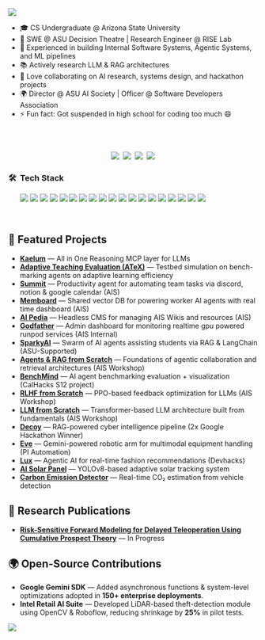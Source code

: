 <img src="https://user-images.githubusercontent.com/73097560/115834477-dbab4500-a447-11eb-908a-139a6edaec5c.gif">
<ul>
<li>🎓 CS Undergraduate @ Arizona State University</li>
<li>🔭 SWE @ ASU Decision Theatre | Research Engineer @ RISE Lab</li>
<li>🧠 Experienced in building Internal Software Systems, Agentic Systems, and ML pipelines</li>
<li>📚 Actively research LLM & RAG architectures</li>
<li>🤝 Love collaborating on AI research, systems design, and hackathon projects</li>
<li>🌍 Director @ ASU AI Society | Officer @ Software Developers Association</li>
<li>⚡ Fun fact: Got suspended in high school for coding too much 😄</li>
</ul>
<br>


<p align="center">
<br>
<a href="https://linkedin.com/in/ashworks"><img src="https://img.shields.io/badge/linkedin-%230077B5.svg?&style=for-the-badge&logo=linkedin&logoColor=white"></a>&nbsp;
<a href="https://ashworks.dev"><img src="https://img.shields.io/badge/Portfolio-000000?style=for-the-badge&logo=vercel&logoColor=white"></a>&nbsp;
<a href="mailto:ashworks1706@gmail.com"><img src="https://img.shields.io/badge/gmail-%23D14836.svg?&style=for-the-badge&logo=gmail&logoColor=white"></a>&nbsp;
<a href="https://x.com/ashworks1706"><img src="https://img.shields.io/badge/X-%23000000.svg?logo=X&logoColor=white"></a>
</p>


<h3>🛠 &nbsp;Tech Stack</h3>
<ul>
<img src="https://img.shields.io/badge/Python-14354C?style=for-the-badge&logo=python&logoColor=white">
<img src="https://img.shields.io/badge/PyTorch-EE4C2C?style=for-the-badge&logo=pytorch&logoColor=white">
<img src="https://img.shields.io/badge/TensorFlow-FF6F00?style=for-the-badge&logo=tensorflow&logoColor=white">
<img src="https://img.shields.io/badge/ScikitLearn-F7931E?style=for-the-badge&logo=scikit-learn&logoColor=white">
<img src="https://img.shields.io/badge/LangChain-1A1A1A?style=for-the-badge&logo=chainlink&logoColor=white">
<img src="https://img.shields.io/badge/Next.js-000000?style=for-the-badge&logo=nextdotjs&logoColor=white">
<img src="https://img.shields.io/badge/TypeScript-007ACC?style=for-the-badge&logo=typescript&logoColor=white">
<img src="https://img.shields.io/badge/Flask-000000?style=for-the-badge&logo=flask&logoColor=white">
<img src="https://img.shields.io/badge/FastAPI-009688?style=for-the-badge&logo=fastapi&logoColor=white">
<img src="https://img.shields.io/badge/PostgreSQL-316192?style=for-the-badge&logo=postgresql&logoColor=white">
<img src="https://img.shields.io/badge/Docker-2496ED?style=for-the-badge&logo=docker&logoColor=white">
<img src="https://img.shields.io/badge/ChromaDB-5C2D91?style=for-the-badge&logo=database&logoColor=white">
<img src="https://img.shields.io/badge/Qdrant-FF4C4C?style=for-the-badge&logo=databricks&logoColor=white">
<img src="https://img.shields.io/badge/Git-F05032?style=for-the-badge&logo=git&logoColor=white">
<img src="https://img.shields.io/badge/GitHub-181717?style=for-the-badge&logo=github&logoColor=white">
<img src="https://img.shields.io/badge/AWS-232F3E?style=for-the-badge&logo=amazon-aws&logoColor=white">
<img src="https://img.shields.io/badge/Google_Cloud-4285F4?style=for-the-badge&logo=google-cloud&logoColor=white">
<img src="https://img.shields.io/badge/Firebase-FFCA28?style=for-the-badge&logo=firebase&logoColor=white">
<img src="https://img.shields.io/badge/Linux-FCC624?style=for-the-badge&logo=linux&logoColor=black">
</ul>
<br>

<h2>🧩 Featured Projects</h2>

<ul>
<li><a href="https://github.com/ashworks1706/Kaelum"><b>Kaelum</b></a> — All in One Reasoning MCP layer for LLMs </li>
<li><a href="https://github.com/ashworks1706/ATeX"><b>Adaptive Teaching Evaluation (ATeX)</b></a> —  Testbed simulation on bench-marking agents on adaptive learning efficiency</li>
<li><a href="https://github.com/theaisocietyasu"><b>Summit</b></a> —  Productivity agent for automating team tasks via discord, notion & google calendar (AIS)</li>
<li><a href="https://github.com/theaisocietyasu"><b>Memboard</b></a> —  Shared vector DB for powering worker AI agents with real time dashboard (AIS)</li>
<li><a href="https://github.com/theaisocietyasu"><b>AI Pedia</b></a> —  Headless CMS for managing AIS Wikis and resources (AIS)</li>
<li><a href="https://github.com/theaisocietyasu"><b>Godfather</b></a> —  Admin dashboard for monitoring realtime gpu powered runpod services (AIS Internal)</li>
<li><a href="https://github.com/ashworks1706/SparkyAI"><b>SparkyAI</b></a> — Swarm of AI agents assisting students via RAG & LangChain (ASU-Supported)</li>
<li><a href="https://github.com/ashworks1706/agents-rag-from-scratch"><b>Agents & RAG from Scratch</b></a> — Foundations of agentic collaboration and retrieval architectures (AIS Workshop)</li>
<li><a href="https://github.com/ashworks1706/benchmind"><b>BenchMind</b></a> — AI agent benchmarking evaluation + visualization (CalHacks S12 project)</li>
<li><a href="https://github.com/ashworks1706/RLHF-from-scratch"><b>RLHF from Scratch</b></a> — PPO-based feedback optimization for LLMs (AIS Workshop)</li>
<li><a href="https://github.com/ashworks1706/LLM-from-scratch"><b>LLM from Scratch</b></a> — Transformer-based LLM architecture built from fundamentals (AIS Workshop)</li>
<li><a href="https://github.com/ashworks1706/Decoy"><b>Decoy</b></a> — RAG-powered cyber intelligence pipeline (2x Google Hackathon Winner)</li>
<li><a href="https://github.com/ashworks1706/Eve"><b>Eve</b></a> — Gemini-powered robotic arm for multimodal equipment handling (PI Automation)</li>
<li><a href="https://github.com/ashworks1706/Lux"><b>Lux</b></a> — Agentic AI for real-time fashion recommendations (Devhacks)</li>
<li><a href="https://github.com/ashworks1706/AI-Solar-Panel"><b>AI Solar Panel</b></a> — YOLOv8-based adaptive solar tracking system</li>
<li><a href="https://github.com/ashworks1706/Carbon-Emission-Detector"><b>Carbon Emission Detector</b></a> — Real-time CO₂ estimation from vehicle detection</li>
</ul>

<h2>🔬 Research Publications</h2>
<ul>
<li><a href="https://github.com/ashworks1706/AI-Solar-Panel"><b>Risk-Sensitive Forward Modeling for Delayed Teleoperation Using Cumulative Prospect Theory</b></a> — In Progress</li>
</ul>

<h2>🌍 Open-Source Contributions</h2>
<ul>
<li><b>Google Gemini SDK</b> — Added asynchronous functions & system-level optimizations adopted in <b>150+ enterprise deployments</b>.</li>
<li><b>Intel Retail AI Suite</b> — Developed LiDAR-based theft-detection module using OpenCV & Roboflow, reducing shrinkage by <b>25%</b> in pilot tests.</li>
</ul>
<img src="https://user-images.githubusercontent.com/73097560/115834477-dbab4500-a447-11eb-908a-139a6edaec5c.gif"><br><br>


